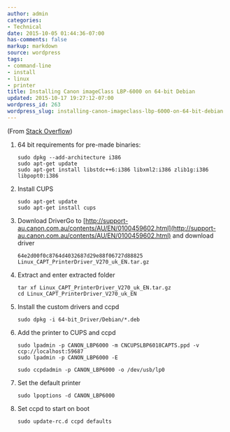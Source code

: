 ```yaml
---
author: admin
categories:
- Technical
date: 2015-10-05 01:44:36-07:00
has-comments: false
markup: markdown
source: wordpress
tags:
- command-line
- install
- linux
- printer
title: Installing Canon imageClass LBP-6000 on 64-bit Debian
updated: 2015-10-17 19:27:12-07:00
wordpress_id: 263
wordpress_slug: installing-canon-imageclass-lbp-6000-on-64-bit-debian
---
```

(From [Stack Overflow](http://askubuntu.com/questions/463289/cant-get-my-canon-lbp-printer-to-run-under-ubuntu-14-04/464334))

1.  64 bit requirements for pre-made binaries:
    
    ```
    sudo dpkg --add-architecture i386
    sudo apt-get update
    sudo apt-get install libstdc++6:i386 libxml2:i386 zlib1g:i386 libpopt0:i386
    ```
    
2.  Install CUPS
    
    ```
    sudo apt-get update
    sudo apt-get install cups
    ```
    
3.  Download DriverGo to [http://support-au.canon.com.au/contents/AU/EN/0100459602.html](http://support-au.canon.com.au/contents/AU/EN/0100459602.html) and download driver
    
    ```
    64e2d00f0c8764d4032687d29e88f06727d88825 Linux_CAPT_PrinterDriver_V270_uk_EN.tar.gz
    ```
    
4.  Extract and enter extracted folder
    
    ```
    tar xf Linux_CAPT_PrinterDriver_V270_uk_EN.tar.gz
    cd Linux_CAPT_PrinterDriver_V270_uk_EN
    ```
    
5.  Install the custom drivers and ccpd
    
    ```
    sudo dpkg -i 64-bit_Driver/Debian/*.deb
    ```
    
6.  Add the printer to CUPS and ccpd
    
    ```
    sudo lpadmin -p CANON_LBP6000 -m CNCUPSLBP6018CAPTS.ppd -v ccp://localhost:59687
    sudo lpadmin -p CANON_LBP6000 -E
    
    sudo ccpdadmin -p CANON_LBP6000 -o /dev/usb/lp0
    ```
    
7.  Set the default printer
    
    ```
    sudo lpoptions -d CANON_LBP6000
    ```
    
8.  Set ccpd to start on boot
    
    ```
    sudo update-rc.d ccpd defaults
    ```
